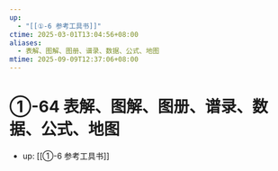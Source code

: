 ```yaml
---
up:
  - "[[①-6 参考工具书]]"
ctime: 2025-03-01T13:04:56+08:00
aliases:
  - 表解、图解、图册、谱录、数据、公式、地图
mtime: 2025-09-09T12:37:06+08:00
---
```


# ①-64 表解、图解、图册、谱录、数据、公式、地图

- up: [[①-6 参考工具书]]
